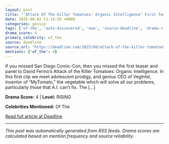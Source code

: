 ```yaml
---
layout: post
title: "‘Attack Of The Killer Tomatoes: Organic Intelligence’ First Teaser: What The World Needs Now Is A “My Tomato”"
date: 2025-08-02 11:14:59 +0000
categories: gossip
tags: ['of-the', 'auto-discovered', 'new', 'source-deadline', 'drama-rising']
drama_score: 4
primary_celebrity: of_the
source: deadline
source_url: "https://deadline.com/2025/08/attack-of-the-killer-tomatoes-organic-intelligence-teaser-1236477093/"
mentions: {'of_the': 4}
---
```


If you missed San Diego Comic-Con, then you missed the first teaser and panel to David Ferino&#8217;s Attack of the Killer Tomatoes: Organic Intelligence. In this first clip we meet adolescent prodigy, and genius CEO of VegIntel, inventor of &#8220;MyTomato,&#8221; the vegetable which will solve all our problems, particularly those that A.I. can&#8217;t fix. The [&#8230;]

**Drama Score:** 4 | **Level:** RISING

**Celebrities Mentioned:** Of The

[Read full article at Deadline](https://deadline.com/2025/08/attack-of-the-killer-tomatoes-organic-intelligence-teaser-1236477093/)

---
*This post was automatically generated from RSS feeds. Drama scores are calculated based on mention frequency and source reliability.*
